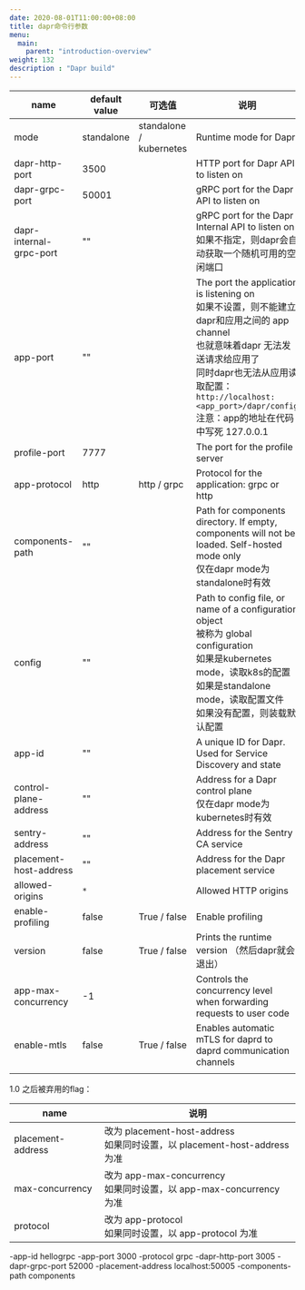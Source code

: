 ```yaml
---
date: 2020-08-01T11:00:00+08:00
title: dapr命令行参数
menu:
  main:
    parent: "introduction-overview"
weight: 132
description : "Dapr build"
---
```






| name                    | default value | 可选值                  | 说明                                                         |
| ----------------------- | ------------- | ----------------------- | ------------------------------------------------------------ |
| mode                    | standalone    | standalone / kubernetes | Runtime mode for Dapr                                        |
| dapr-http-port          | 3500          |                         | HTTP port for Dapr API to listen on                          |
| dapr-grpc-port          | 50001         |                         | gRPC port for the Dapr API to listen on                      |
| dapr-internal-grpc-port | ""            |                         | gRPC port for the Dapr Internal API to listen on<br />如果不指定，则dapr会自动获取一个随机可用的空闲端口 |
| app-port                | ""            |                         | The port the application is listening on<br />如果不设置，则不能建立dapr和应用之间的 app channel <br />也就意味着dapr 无法发送请求给应用了<br />同时dapr也无法从应用读取配置： `http://localhost:<app_port>/dapr/config`<br />注意：app的地址在代码中写死 127.0.0.1 |
| profile-port            | 7777          |                         | The port for the profile server                              |
| app-protocol            | http          | http / grpc             | Protocol for the application: grpc or http                   |
| components-path         | ""            |                         | Path for components directory. If empty, components will not be loaded. Self-hosted mode only<br />仅在dapr mode为standalone时有效 |
| config                  | ""            |                         | Path to config file, or name of a configuration object<br />被称为 global configuration<br />如果是kubernetes mode，读取k8s的配置<br />如果是standalone mode，读取配置文件<br />如果没有配置，则装载默认配置 |
| app-id                  | ""            |                         | A unique ID for Dapr. Used for Service Discovery and state   |
| control-plane-address   | ""            |                         | Address for a Dapr control plane<br />仅在dapr mode为kubernetes时有效 |
| sentry-address          | ""            |                         | Address for the Sentry CA service                            |
| placement-host-address  | ""            |                         | Address for the Dapr placement service                       |
| allowed-origins         | `*`           |                         | Allowed HTTP origins                                         |
| enable-profiling        | false         | True / false            | Enable profiling                                             |
| version                 | false         | True / false            | Prints the runtime version （然后dapr就会退出）              |
| app-max-concurrency     | -1            |                         | Controls the concurrency level when forwarding requests to user code |
| enable-mtls             | false         | True / false            | Enables automatic mTLS for daprd to daprd communication channels |
|                         |               |                         |                                                              |



1.0 之后被弃用的flag：

| name              | 说明                                                         |
| ----------------- | ------------------------------------------------------------ |
| placement-address | 改为 placement-host-address<br />如果同时设置，以 placement-host-address 为准 |
| max-concurrency   | 改为 app-max-concurrency<br />如果同时设置，以 app-max-concurrency 为准 |
| protocol          | 改为 app-protocol<br />如果同时设置，以 app-protocol 为准    |









-app-id hellogrpc -app-port 3000 -protocol grpc -dapr-http-port 3005 -dapr-grpc-port 52000 -placement-address localhost:50005 -components-path components





